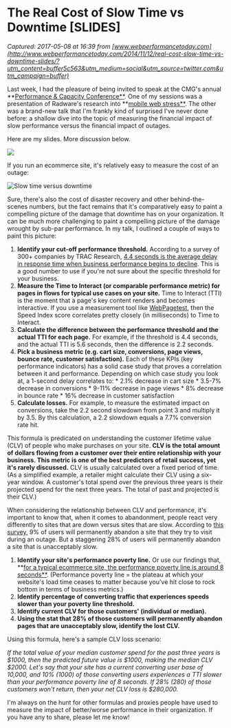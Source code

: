 # The Real Cost of Slow Time vs Downtime [SLIDES]

_Captured: 2017-05-08 at 16:39 from [www.webperformancetoday.com](http://www.webperformancetoday.com/2014/11/12/real-cost-slow-time-vs-downtime-slides/?utm_content=buffer5c563&utm_medium=social&utm_source=twitter.com&utm_campaign=buffer)_

Last week, I had the pleasure of being invited to speak at the CMG's annual **[Performance & Capacity Conference**](http://www.cmg.org/conferences/performance-capacity-2014/). One of my sessions was a presentation of Radware's research into **[mobile web stress**](http://www.slideshare.net/Radware/radware-velocity-conferencemobilestresstammyeverts). The other was a brand-new talk that I'm frankly kind of surprised I've never done before: a shallow dive into the topic of measuring the financial impact of slow performance versus the financial impact of outages.

Here are my slides. More discussion below.

![](https://image.slidesharecdn.com/radwarecmg2014tammy-evertsslowtime-vs-downtime-141105090117-conversion-gate02/95/the-real-cost-of-slow-time-vs-downtime-1-638.jpg?cb=1415179166)

If you run an ecommerce site, it's relatively easy to measure the cost of an outage:

![Slow time versus downtime](http://3vavpsbeqbk19ao0rfgkqm17sj.wpengine.netdna-cdn.com/wp-content/uploads/2014/11/slowtime-downtime-losses.jpg)

Sure, there's also the cost of disaster recovery and other behind-the-scenes numbers, but the fact remains that it's comparatively easy to paint a compelling picture of the damage that downtime has on your organization. It can be much more challenging to paint a compelling picture of the damage wrought by sub-par performance. In my talk, I outlined a couple of ways to paint this picture:

  1. **Identify your cut-off performance threshold.** According to a survey of 300+ companies by TRAC Research, [4.4 seconds is the average delay in response time when business performance begins to decline](http://www.slideshare.net/KenGodskind/alertsitetrac). This is a good number to use if you're not sure about the specific threshold for your business.
  2. **Measure the Time to Interact (or comparable performance metric) for pages in flows for typical use cases on your site.** Time to Interact (TTI) is the moment that a page's key content renders and becomes interactive. If you use a measurement tool like [WebPagetest](http://www.webpagetest.org/), then the Speed Index score correlates pretty closely (in milliseconds) to Time to Interact.
  3. **Calculate the difference between the performance threshold and the actual TTI for each page.** For example, if the threshold is 4.4 seconds, and the actual TTI is 5.6 seconds, then the difference is 2.2 seconds.
  4. **Pick a business metric (e.g. cart size, conversions, page views, bounce rate, customer satisfaction).** Each of these KPIs (key performance indicators) has a solid case study that proves a correlation between it and performance. Depending on which case study you look at, a 1-second delay correlates to: 
    * 2.1% decrease in cart size
    * 3.5-7% decrease in conversions
    * 9-11% decrease in page views
    * 8% decrease in bounce rate
    * 16% decrease in customer satisfaction
  5. **Calculate losses.** For example, to measure the estimated impact on conversions, take the 2.2 second slowdown from point 3 and multiply it by 3.5. By this calculation, a 2.2 slowdown equals a 7.7% conversion rate hit.

This formula is predicated on understanding the customer lifetime value (CLV) of people who make purchases on your site. **CLV is the total amount of dollars flowing from a customer over their entire relationship with your business. This metric is one of the best predictors of retail success, yet it's rarely discussed.** CLV is usually calculated over a fixed period of time. (As a simplified example, a retailer might calculate their CLV using a six-year window. A customer's total spend over the previous three years is their projected spend for the next three years. The total of past and projected is their CLV.)

When considering the relationship between CLV and performance, it's important to know that, when it comes to abandonment, people react very differently to sites that are down versus sites that are slow. According to [this survey](http://www.uniteu.com/assets/images/Akamai_eRetail_Success_Whitepaper.pdf), 9% of users will permanently abandon a site that they try to visit during an outage. But a staggering 28% of users will permanently abandon a site that is unacceptably slow.

  1. **Identify your site's performance poverty line.** Or use our findings that, **[for a typical ecommerce site, the performance poverty line is around 8 seconds**](http://blog.radware.com/applicationdelivery/applicationaccelerationoptimization/2013/06/web-performance-poverty-line/). (Performance poverty line = the plateau at which your website's load time ceases to matter because you've hit close to rock bottom in terms of business metrics.)
  2. **Identify percentage of converting traffic that experiences speeds slower than your poverty line threshold.**
  3. **Identify current CLV for those customers' (individual or median).**
  4. **Using the stat that 28% of those customers will permanently abandon pages that are unacceptably slow, identify the lost CLV.**

Using this formula, here's a sample CLV loss scenario:

_If the total value of your median customer spend for the past three years is $1000, then the predicted future value is $1000, making the median CLV $2000. Let's say that your site has a current converting user base of 10,000, and 10% (1000) of those converting users experiences a TTI slower than your performance poverty line of 8 seconds. If 28% (280) of those customers won't return, then your net CLV loss is $280,000._

I'm always on the hunt for other formulas and proxies people have used to measure the impact of better/worse performance in their organization. If you have any to share, please let me know!
